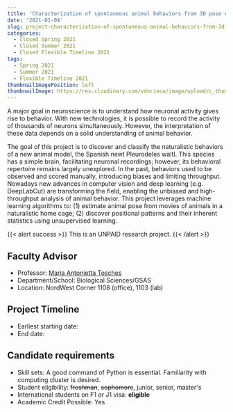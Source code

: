 ```yaml
---
title: 'Characterization of spontaneous animal behaviors from 3D pose estimation data'
date: '2021-01-04'
slug: project-characterization-of-spontaneous-animal-behaviors-from-3d-pose-estimation-data
categories:
  - Closed Spring 2021
  - Closed Summer 2021
  - Closed Flexible Timeline 2021
tags:
  - Spring 2021
  - Summer 2021
  - Flexible Timeline 2021
thumbnailImagePosition: left
thumbnailImage: https://res.cloudinary.com/vdoriecu/image/upload/c_thumb,w_200,g_face/v1579110178/construction_c6dqbd.png
---
```

A major goal in neuroscience is to understand how neuronal activity gives rise to behavior. With new technologies, it is possible to record the activity of thousands of neurons simultaneously. However, the interpretation of these data depends on a solid understanding of animal behavior.

<!--more-->

The goal of this project is to discover and classify the naturalistic behaviors of a new animal model, the Spanish newt Pleurodeles waltl. This species has a simple brain, facilitating neuronal recordings; however, its behavioral repertoire remains largely unexplored. In the past, behaviors used to be observed and scored manually, introducing biases and limiting throughput. Nowadays new advances in computer vision and deep learning (e.g. DeepLabCut) are transforming the field, enabling the unbiased and high-throughput analysis of animal behavior. This project leverages machine learning algorithms to: (1) estimate animal pose from movies of animals in a naturalistic home cage; (2) discover positional patterns and their inherent statistics using unsupervised learning.

{{< alert success >}}
This is an UNPAID research project.
{{< /alert >}}

## Faculty Advisor
+ Professor: [Maria Antonietta Tosches](www.toscheslab.com)
+ Department/School: Biological Sciences/GSAS
+ Location: NordWest Corner 1108 (office), 1103 (lab)

## Project Timeline
+ Earliest starting date: 
+ End date: 

## Candidate requirements
+ Skill sets: A good command of Python is essential. Familiarity with computing cluster is desired. 
+ Student eligibility: ~~freshman~~, ~~sophomore~~, junior, senior, master's
+ International students on F1 or J1 visa: **eligible**
+ Academic Credit Possible: Yes

